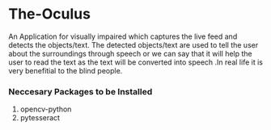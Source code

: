 # The-Oculus
An Application for visually impaired which captures the live feed and detects the objects/text. The detected objects/text are used to tell the user about the surroundings through speech or we can say that it will help the user to read the text as the text will be converted into speech .In real life it is very benefitial to the blind people.


### Neccesary Packages to be Installed
1. opencv-python
2. pytesseract
